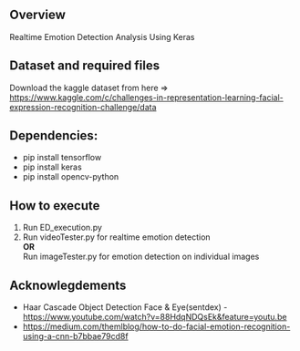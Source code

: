 ## Overview
Realtime Emotion Detection Analysis Using Keras

## Dataset and required files
Download the kaggle dataset from here => https://www.kaggle.com/c/challenges-in-representation-learning-facial-expression-recognition-challenge/data

## Dependencies:
* pip install tensorflow
* pip install keras
* pip install opencv-python

## How to execute
1. Run ED_execution.py
2. Run videoTester.py for realtime emotion detection </br>
   <b>OR</b> </br> Run imageTester.py for emotion detection on individual images

## Acknowlegdements
* Haar Cascade Object Detection Face & Eye(sentdex) - https://www.youtube.com/watch?v=88HdqNDQsEk&feature=youtu.be
* https://medium.com/themlblog/how-to-do-facial-emotion-recognition-using-a-cnn-b7bbae79cd8f
